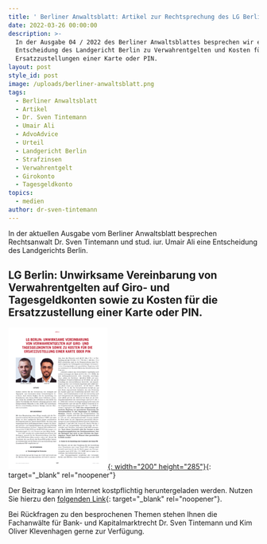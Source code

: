 ```yaml
---
title: ' Berliner Anwaltsblatt: Artikel zur Rechtsprechung des LG Berlin zu Verwahrentgelten'
date: 2022-03-26 00:00:00
description: >-
  In der Ausgabe 04 / 2022 des Berliner Anwaltsblattes besprechen wir eine
  Entscheidung des Landgericht Berlin zu Verwahrentgelten und Kosten für
  Ersatzzustellungen einer Karte oder PIN.
layout: post
style_id: post
image: /uploads/berliner-anwaltsblatt.png
tags:
  - Berliner Anwaltsblatt
  - Artikel
  - Dr. Sven Tintemann
  - Umair Ali
  - AdvoAdvice
  - Urteil
  - Landgericht Berlin
  - Strafzinsen
  - Verwahrentgelt
  - Girokonto
  - Tagesgeldkonto
topics:
  - medien
author: dr-sven-tintemann
---
```

In der aktuellen Ausgabe vom Berliner Anwaltsblatt besprechen Rechtsanwalt Dr. Sven Tintemann und stud. iur. Umair Ali eine Entscheidung des Landgerichts Berlin.&nbsp;

## LG Berlin: Unwirksame Vereinbarung von Verwahrentgelten auf Giro- und Tagesgeldkonten sowie zu Kosten für die Ersatzzustellung einer Karte oder PIN.&nbsp;

[![](/uploads/anwaltsblatt.png){: width="200" height="285"}](https://berlineranwaltsblatt.de/ce/lg-berlin-unwirksame-vereinbarung-von-verwahrentgelten-auf-giro-und-tagesgeldkonten-sowie-zu-kosten-fuer-die-ersatzzustellung-einer-karte-oder-pin/detail.html){: target="_blank" rel="noopener"}

Der Beitrag kann im Internet kostpflichtig heruntergeladen werden. Nutzen Sie hierzu den [folgenden Link](https://berlineranwaltsblatt.de/ce/lg-berlin-unwirksame-vereinbarung-von-verwahrentgelten-auf-giro-und-tagesgeldkonten-sowie-zu-kosten-fuer-die-ersatzzustellung-einer-karte-oder-pin/detail.html){: target="_blank" rel="noopener"}.&nbsp;

Bei Rückfragen zu den besprochenen Themen stehen Ihnen die Fachanwälte für Bank- und Kapitalmarktrecht Dr. Sven Tintemann und Kim Oliver Klevenhagen gerne zur Verfügung.&nbsp;

&nbsp;
